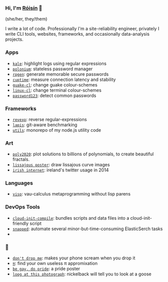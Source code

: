 ### Hi, I'm [Róisín](https://www.nameshouts.com/names/all-languages/pronounce-roisin) 👋

(she/her, they/them)

I write a lot of code. Professionally I'm a site-reliability engineer, privately I write CLI tools, websites, frameworks, and occasionally data-analysis projects.

### Apps

- [`kale`](https://github.com/rgrannell1/kale): highlight logs using regular expressions
- [`polonium`](https://github.com/rgrannell1/polonium): stateless password manager
- [`rpgen`](https://github.com/rgrannell1/rpgen): generate memorable secure passwords
- [`cuptime`](https://github.com/rgrannell1/cuptime): measure connection latency and stability
- [`guake-cl`](https://github.com/rgrannell1/guake-cl): change guake colour-schemes
- [`linux-cl`](https://github.com/rgrannell1/linux-cl): change terminal colour-schemes
- [`password123`](https://github.com/rgrannell1/password123.js): detect common passwords

### Frameworks

- [`revexp`](https://github.com/rgrannell1/revexp): reverse regular-expressions
- [`lapis`](https://github.com/rgrannell1/lapis): git-aware benchmarking
- [`utils`](https://github.com/rgrannell1/utils): monorepo of my node.js utility code

### Art

- [`poly2020`](https://github.com/rgrannell1/poly2020): plot solutions to billions of polynomials, to create beautiful fractals.
- [`lissajous poster`](https://github.com/rgrannell1/lissajous-poster): draw lissajous curve images
- [`irish internet`](https://github.com/rgrannell1/irish-internet): ireland's twitter usage in 2014

### Languages

- [`visp`](https://github.com/rgrannell1/visp): vau-calculus metaprogramming without lisp parens


### DevOps Tools

- [`cloud-init-compile`](https://github.com/rgrannell1/cloud-init-compile): bundles scripts and data files into a cloud-init-friendly script
- [`snapped`](https://github.com/rgrannell1/snapped): automate several minor-but-time-consuming ElasticSerch tasks
-

### 💩

- [`don't drop me`](https://github.com/rgrannell1/don-t-drop-me): makes your phone scream when you drop it
- [`π`](https://github.com/rgrannell1/pi): find your own useless π appromixation
- [`be gay, do pride`](https://github.com/rgrannell1/be-gay-do-crime): a pride poster
- [`loog at this photograph`](https://github.com/rgrannell1/loogatthisphotograph): nickelback will tell you to look at a goose

